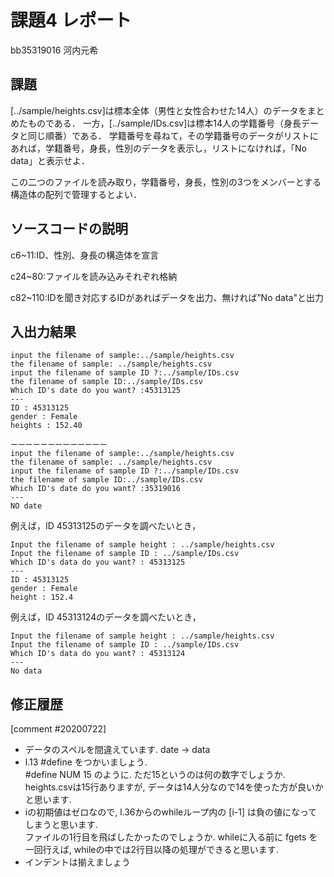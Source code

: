 # 課題4 レポート

bb35319016 河内元希

## 課題

[../sample/heights.csv]は標本全体（男性と女性合わせた14人）のデータをまとめたものである．
一方，[../sample/IDs.csv]は標本14人の学籍番号（身長データと同じ順番）である．
学籍番号を尋ねて，その学籍番号のデータがリストにあれば，学籍番号，身長，性別のデータを表示し，リストになければ，「No data」と表示せよ．

この二つのファイルを読み取り，学籍番号，身長，性別の3つをメンバーとする構造体の配列で管理するとよい．

## ソースコードの説明

c6~11:ID、性別、身長の構造体を宣言

c24~80:ファイルを読み込みそれぞれ格納

c82~110:IDを聞き対応するIDがあればデータを出力、無ければ”No data"と出力



## 入出力結果
```
input the filename of sample:../sample/heights.csv
the filename of sample: ../sample/heights.csv
input the filename of sample ID ?:../sample/IDs.csv
the filename of sample ID:../sample/IDs.csv
Which ID's date do you want? :45313125
---
ID : 45313125
gender : Female
heights : 152.40

ーーーーーーーーーーーーー
input the filename of sample:../sample/heights.csv
the filename of sample: ../sample/heights.csv
input the filename of sample ID ?:../sample/IDs.csv
the filename of sample ID:../sample/IDs.csv
Which ID's date do you want? :35319016
---
NO date
```


例えば，ID 45313125のデータを調べたいとき，

```
Input the filename of sample height : ../sample/heights.csv
Input the filename of sample ID : ../sample/IDs.csv
Which ID's data do you want? : 45313125
---
ID : 45313125
gender : Female
height : 152.4
```

例えば，ID 45313124のデータを調べたいとき，

```
Input the filename of sample height : ../sample/heights.csv
Input the filename of sample ID : ../sample/IDs.csv
Which ID's data do you want? : 45313124
---
No data
```

## 修正履歴
[comment #20200722]
- データのスペルを間違えています. date -> data
- l.13 #define をつかいましょう.  
#define NUM 15 のように. 
ただ15というのは何の数字でしょうか. heights.csvは15行ありますが, データは14人分なので14を使った方が良いかと思います. 
- iの初期値はゼロなので, l.36からのwhileループ内の [i-1] は負の値になってしまうと思います.  
ファイルの1行目を飛ばしたかったのでしょうか. whileに入る前に fgets を一回行えば, whileの中では2行目以降の処理ができると思います. 
- インデントは揃えましょう

